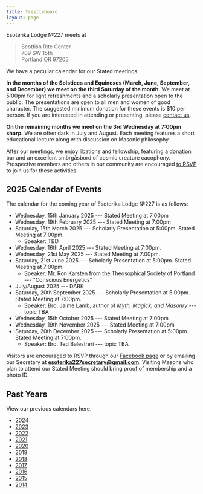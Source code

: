 ```yaml
---
title: Trestleboard
layout: page
---
```


Esoterika Lodge №227 meets at

> Scottish Rite Center<br>
> 709 SW 15th <br>
> Portland OR 97205

We have a peculiar calendar for our Stated meetings.

**In the months of the Solstices and Equinoxes (March, June,
September, and December) we meet on the third Saturday of the month.**
We meet at 5:00pm for light refreshments and a scholarly presentation
open to the public. The presentations are open to all men and women of
good character. The suggested minimum donation for these events is $10
per person. If you are interested in attending or presenting, please
[contact us](/contact/).

**On the remaining months we meet on the 3rd Wednesday at 7:00pm
sharp.** We are often dark in July and August. Each meeting features a
short educational lecture along with discussion on Masonic philosophy.

After our meetings, we enjoy libations and fellowship, featuring a
donation bar and an excellent smörgåsbord of cosmic creature cacophony. Prospective members
and others in our community are encouraged [to RSVP](/contact/) to join us for these activities.

## 2025 Calendar of Events

The calendar for the coming year of Esoterika Lodge №227 is as follows:

-  Wednesday, 15th January 2025 --- Stated Meeting at 7:00pm
-  Wednesday, 19th February 2025 --- Stated Meeting at 7:00pm
-  Saturday, 15th March 2025 --- Scholarly Presentation at 5:00pm. Stated Meeting at 7:00pm.
   * Speaker: TBD
-  Wednesday, 16th April 2025 --- Stated Meeting at 7:00pm.
-  Wednesday, 21st May 2025 --- Stated Meeting at 7:00pm.
-  Saturday, 21st June 2025 --- Scholarly Presentation at 5:00pm. Stated Meeting at 7:00pm.
   * Speaker: Mr. Ron Karsten from the Theosophical Society of Portland --- "Conscious Energetics"
-  July/August 2025 --- DARK
-  Saturday, 20th September 2025 --- Scholarly Presentation at 5:00pm. Stated Meeting at 7:00pm.
   * Speaker: Bro. Jaime Lamb, author of *Myth, Magick, and Masonry* --- topic TBA
-  Wednesday, 15th October 2025 --- Stated Meeting at 7:00pm
-  Wednesday, 19th November 2025 --- Stated Meeting at 7:00pm
-  Saturday, 20th December 2025 --- Scholarly Presentation at 5:00pm. Stated Meeting at 7:00pm.
   * Speaker: Bro. Ted Balestreri --- topic TBA

Visitors are encouraged to RSVP through our [Facebook page](https://www.facebook.com/esoterikalodge.oregon/) or by emailing our Secretary at **esoterika227secretary@gmail.com**. Visiting Masons who plan to attend our Stated Meeting should bring proof of membership and a photo ID.

## Past Years

View our previous calendars here.

 - [2024](2024/)
 - [2023](2023/)
 - [2022](2022/)
 - [2021](2021/)
 - [2020](2020/)
 - [2019](2019/)
 - [2018](2018/)
 - [2017](2017/)
 - [2016](2016/)
 - [2015](2015/)
 - [2014](2014/)
 

